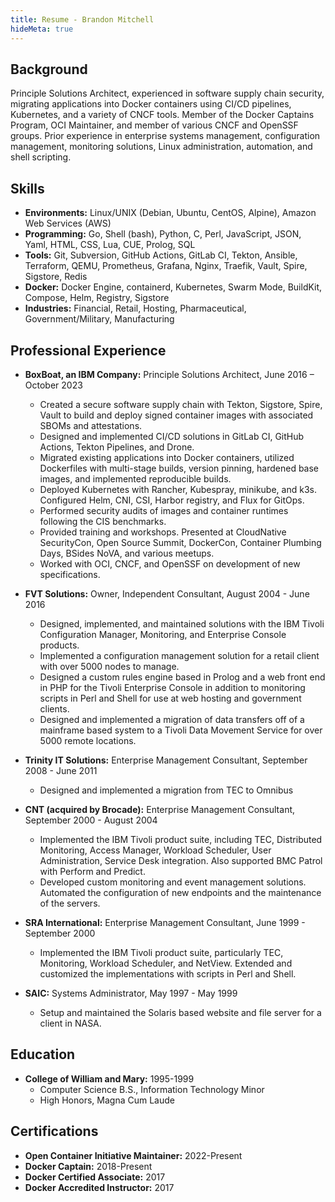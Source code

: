 ```yaml
---
title: Resume - Brandon Mitchell
hideMeta: true
---
```


## Background

Principle Solutions Architect, experienced in software supply chain security, migrating applications into Docker containers using CI/CD pipelines, Kubernetes, and a variety of CNCF tools.
Member of the Docker Captains Program, OCI Maintainer, and member of various CNCF and OpenSSF groups.
Prior experience in enterprise systems management, configuration management, monitoring solutions, Linux administration, automation, and shell scripting.

## Skills

- **Environments:** Linux/UNIX (Debian, Ubuntu, CentOS, Alpine), Amazon Web Services (AWS)
- **Programming:** Go, Shell (bash), Python, C, Perl, JavaScript, JSON, Yaml,  HTML, CSS, Lua, CUE, Prolog, SQL
- **Tools:** Git, Subversion, GitHub Actions, GitLab CI, Tekton, Ansible, Terraform, QEMU, Prometheus, Grafana, Nginx, Traefik, Vault, Spire, Sigstore, Redis
- **Docker:** Docker Engine, containerd, Kubernetes, Swarm Mode, BuildKit, Compose, Helm, Registry, Sigstore
- **Industries:** Financial, Retail, Hosting, Pharmaceutical, Government/Military, Manufacturing

## Professional Experience

- **BoxBoat, an IBM Company:** Principle Solutions Architect, June 2016 – October 2023
  - Created a secure software supply chain with Tekton, Sigstore, Spire, Vault to build and deploy signed container images with associated SBOMs and attestations.
  - Designed and implemented CI/CD solutions in GitLab CI, GitHub Actions, Tekton Pipelines, and Drone.
  - Migrated existing applications into Docker containers, utilized Dockerfiles with multi-stage builds, version pinning, hardened base images, and implemented reproducible builds.
  - Deployed Kubernetes with Rancher, Kubespray, minikube, and k3s. Configured Helm, CNI, CSI, Harbor registry, and Flux for GitOps.
  - Performed security audits of images and container runtimes following the CIS benchmarks.
  - Provided training and workshops. Presented at CloudNative SecurityCon, Open Source Summit, DockerCon, Container Plumbing Days, BSides NoVA, and various meetups.
  - Worked with OCI, CNCF, and OpenSSF on development of new specifications.

- **FVT Solutions:** Owner, Independent Consultant, August 2004 - June 2016
  - Designed, implemented, and maintained solutions with the IBM Tivoli Configuration Manager, Monitoring, and Enterprise Console products.
  - Implemented a configuration management solution for a retail client with over 5000 nodes to manage.
  - Designed a custom rules engine based in Prolog and a web front end in PHP for the Tivoli Enterprise Console in addition to monitoring scripts in Perl and Shell for use at web hosting and government clients.
  - Designed and implemented a migration of data transfers off of a mainframe based system to a Tivoli Data Movement Service for over 5000 remote locations.

- **Trinity IT Solutions:** Enterprise Management Consultant, September 2008 - June 2011
  - Designed and implemented a migration from TEC to Omnibus

- **CNT (acquired by Brocade):** Enterprise Management Consultant, September 2000 - August 2004
  - Implemented the IBM Tivoli product suite, including TEC, Distributed Monitoring, Access Manager, Workload Scheduler, User Administration, Service Desk integration. Also supported BMC Patrol with Perform and Predict.
  - Developed custom monitoring and event management solutions. Automated the configuration of new endpoints and the maintenance of the servers.

- **SRA International:** Enterprise Management Consultant, June 1999 - September 2000
  - Implemented the IBM Tivoli product suite, particularly TEC, Monitoring, Workload Scheduler, and NetView. Extended and customized the implementations with scripts in Perl and Shell.

- **SAIC:** Systems Administrator, May 1997 - May 1999
  - Setup and maintained the Solaris based website and file server for a client in NASA.

## Education

- **College of William and Mary:** 1995-1999
  - Computer Science B.S., Information Technology Minor
  - High Honors, Magna Cum Laude

## Certifications

- **Open Container Initiative Maintainer:** 2022-Present
- **Docker Captain:** 2018-Present
- **Docker Certified Associate:** 2017
- **Docker Accredited Instructor:** 2017
